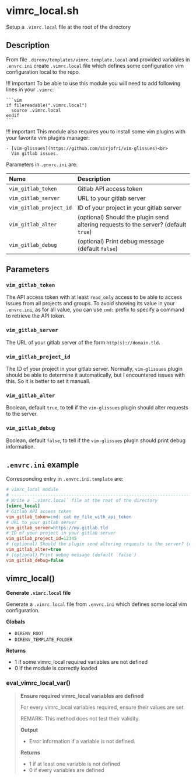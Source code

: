 # vimrc_local.sh

Setup a `.vimrc.local` file at the root of the directory

## Description


From file `.direnv/templates/vimrc.template.local` and provided variables in
`.envrc.ini` create `.vimrc.local` file which defines some configuration
vim configuration local to the repo.

!!! important
    To be able to use this module you will need to add following lines in
    your `.vimrc`:

    ```vim
    if filereadable(".vimrc.local")
      source .vimrc.local
    endif
    ```

!!! important
    This module also requires you to install some vim plugins with your
    favorite vim plugins manager:

    - [vim-glissues](https://github.com/sirjofri/vim-glissues)<br>
      Vim gitlab issues.

Parameters in `.envrc.ini` are:

| Name                    | Description                                                                         |
| :---------------------- | :---------------------------------------------------------------------------------- |
| `vim_gitlab_token`      | Gitlab API access token                                                             |
| `vim_gitlab_server`     | URL to your gitlab server                                                           |
| `vim_gitlab_project_id` | ID of your project in your gitlab server                                            |
| `vim_gitlab_alter`      | (optional) Should the plugin send altering requests to the server? (default `true`) |
| `vim_gitlab_debug`      | (optional) Print debug message (default `false`)                                    |


## Parameters

### `vim_gitlab_token`

The API access token with at least `read_only` access to be able to access
issues from all projects and groups. To avoid showing its value in your
`.envrc.ini`, as for all value, you can use `cmd:` prefix to specify a
command to retrieve the API token.

### `vim_gitlab_server`

The URL of your gitlab server of the form `http(s)://domain.tld`.

### `vim_gitlab_project_id`

The ID of your project in your gitlab server. Normally, `vim-glissues`
plugin should be able to determine it automatically, but I encountered
issues with this. So it is better to set it manuall.

### `vim_gitlab_alter`

Boolean, default `true`, to tell if the `vim-glissues` plugin should alter
requests to the server.

### `vim_gitlab_debug`

Boolean, default `false`, to tell if the `vim-glissues` plugin should print
debug information.

## `.envrc.ini` example

Corresponding entry in `.envrc.ini.template` are:

```ini
# vimrc_local module
# ------------------------------------------------------------------------------
# Write a `.vimrc.local` file at the root of the directory
[vimrc_local]
# Gitlab API access token
vim_gitlab_token=cmd: cat my_file_with_api_token
# URL to your gitlab server
vim_gitlab_server=https://my.gitlab.tld
# ID of your project in your gitlab server
vim_gitlab_project_id=12345
# (optional) Should the plugin send altering requests to the server? (default `true`)
vim_gitlab_alter=true
# (optional) Print debug message (default `false`)                                    |
vim_gitlab_debug=false
```



## vimrc_local()

 **Generate `.vimrc.local` file**
 
 Generate a `.vimrc.local` file from `.envrc.ini` which defines some
 local vim configuration.

 **Globals**

 - `DIRENV_ROOT`
 - `DIRENV_TEMPLATE_FOLDER`

 **Returns**

 - 1 if some vimrc_local required variables are not defined
 - 0 if the module is correctly loaded

### eval_vimrc_local_var()

> **Ensure required vimrc_local variables are defined**
> 
> For every vimrc_local variables required, ensure their values are set.
> 
> REMARK: This method does not test their validity.
>
>
> **Output**
>
> - Error information if a variable is not defined.
>
> **Returns**
>
> - 1 if at least one variable is not defined
> - 0 if every variables are defined
>
